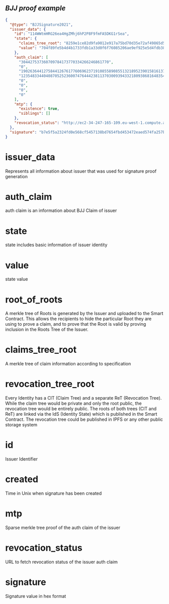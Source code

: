 <h2> <i> BJJ proof example </i> </h2>

```json
{
  "@type": "BJJSignature2021",
  "issuer_data": {
    "id": "114WWtmHRG26ea4HgZMhj6hP2P8F9fmFA5DKG1rSea",
    "state": {
      "claims_tree_root": "8259e1ce82d9fa9012e917a75bd70d35e72af49865d53a698761f725116b710e",
      "value": "704f89fe5b4d4b1733fdb1a33d0f6f76085206ae9ef925e5d4fdb383540a0215"
    },
    "auth_claim": [
      "304427537360709784173770334266246861770",
      "0",
      "19026364412758441267617760696237191085589085513218952390158161375679299212208",
      "12354833440408705252360074764442381137030093943321809386816483544349245170041",
      "0",
      "0",
      "0",
      "0"
    ],
    "mtp": {
      "existence": true,
      "siblings": []
    },
    "revocation_status": "http://ec2-34-247-165-109.eu-west-1.compute.amazonaws.com:9988/api/v1/identities/114WWtmHRG26ea4HgZMhj6hP2P8F9fmFA5DKG1rSea/claims/revocation/status/0"
  },
  "signature": "b7e5f5a2324fd0e568cf5457138bd7654fbd453472eaed574fa257b568c37f1cead9667e22af86db2c37b461eccc41d4aa8b8e3ee419434d9b1385c4d59dd700"
}
```

# issuer_data

Represents all information about issuer that was used for signature proof generation

# auth_claim

auth claim is an information about BJJ Claim of issuer

# state

state includes basic information of issuer identity

# value

state value

# root_of_roots

A merkle tree of Roots is generated by the Issuer and uploaded to the Smart Contract. This allows the recipients to hide the particular Root they are using to prove a claim, and to prove that the Root is valid by proving inclusion in the Roots Tree of the Issuer.

# claims_tree_root

A merkle tree of claim information according to specification

# revocation_tree_root

Every Identity has a ClT (Claim Tree) and a separate ReT (Revocation Tree). While the claim tree would be private and only the root public, the revocation tree would be entirely public. The roots of both trees (ClT and ReT) are linked via the IdS (Identity State) which is published in the Smart Contract. The revocation tree could be published in IPFS or any other public storage system

# id

Issuer Identifier

# created

Time in Unix when signature has been created

# mtp

Sparse merkle tree proof of the auth claim of the issuer

# revocation_status

URL to fetch revocation status of the issuer auth claim

# signature

Signature value in hex format
